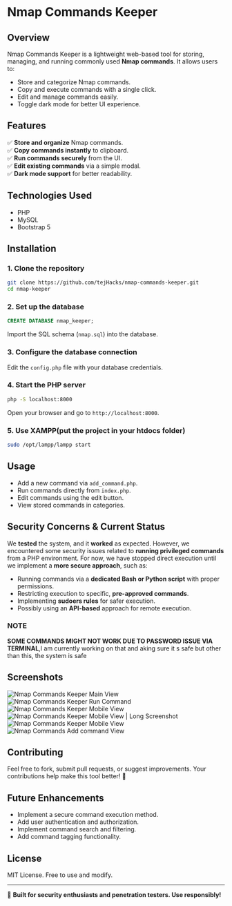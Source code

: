 # Nmap Commands Keeper

## Overview
Nmap Commands Keeper is a lightweight web-based tool for storing, managing, and running commonly used **Nmap commands**. It allows users to:

- Store and categorize Nmap commands.
- Copy and execute commands with a single click.
- Edit and manage commands easily.
- Toggle dark mode for better UI experience.

## Features
✅ **Store and organize** Nmap commands.  
✅ **Copy commands instantly** to clipboard.  
✅ **Run commands securely** from the UI.  
✅ **Edit existing commands** via a simple modal.  
✅ **Dark mode support** for better readability.  

## Technologies Used

* PHP
* MySQL
* Bootstrap 5


## Installation
### 1. Clone the repository
```sh
git clone https://github.com/tejHacks/nmap-commands-keeper.git
cd nmap-keeper
```
### 2. Set up the database
```sql
CREATE DATABASE nmap_keeper;
```
Import the SQL schema (`nmap.sql`) into the database.

### 3. Configure the database connection
Edit the `config.php` file with your database credentials.

### 4. Start the PHP server
```sh
php -S localhost:8000
```
Open your browser and go to `http://localhost:8000`.

### 5. Use XAMPP(put the project in your htdocs folder)
```sh
sudo /opt/lampp/lampp start
```
## Usage
- Add a new command via `add_command.php`.
- Run commands directly from `index.php`.
- Edit commands using the edit button.
- View stored commands in categories.

## Security Concerns & Current Status
We **tested** the system, and it **worked** as expected. However, we encountered some security issues related to **running privileged commands** from a PHP environment. For now, we have stopped direct execution until we implement a **more secure approach**, such as:
- Running commands via a **dedicated Bash or Python script** with proper permissions.
- Restricting execution to specific, **pre-approved commands**.
- Implementing **sudoers rules** for safer execution.
- Possibly using an **API-based** approach for remote execution.

### NOTE
 **SOME COMMANDS MIGHT NOT WORK DUE TO PASSWORD ISSUE VIA TERMINAL**,I am currently working on that and aking sure it s safe but other than this, the system is safe
## Screenshots

![Nmap Commands Keeper Main View](page_1.png)
![Nmap Commands Keeper Run Command](page.png)
![Nmap Commands Keeper Mobile View](mobile.png)
![Nmap Commands Keeper Mobile View | Long Screenshot](mobile_2.png)
![Nmap Commands Keeper Mobile View](mobile_phone.png)
![Nmap Commands Add command View](add_command.png)
## Contributing
Feel free to fork, submit pull requests, or suggest improvements. Your contributions help make this tool better! 🚀

## Future Enhancements

* Implement a secure command execution method.
* Add user authentication and authorization.
* Implement command search and filtering.
* Add command tagging functionality.

## License
MIT License. Free to use and modify.

---
🚀 **Built for security enthusiasts and penetration testers. Use responsibly!**

